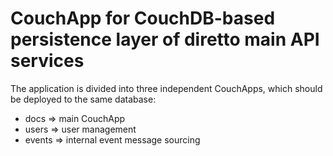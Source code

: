 # CouchApp for CouchDB-based persistence layer of diretto main API services

The application is divided into three independent CouchApps, which should be deployed to the same database: 

 - docs => main CouchApp
 - users => user management
 - events => internal event message sourcing

